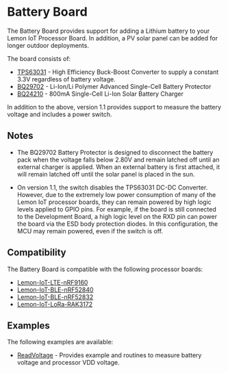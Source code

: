 # Battery Board

The Battery Board provides support for adding a Lithium battery to your Lemon IoT Processor Board. In addition, a PV solar panel can be added for longer outdoor deployments.

The board consists of:
* [TPS63031](https://www.ti.com/product/TPS63031) - High Efficiency Buck-Boost Converter to supply a constant 3.3V regardless of battery voltage.
* [BQ29702](https://www.ti.com/product/BQ2970) - Li-Ion/Li Polymer Advanced Single-Cell Battery Protector
* [BQ24210](https://www.ti.com/product/BQ24210) - 800mA Single-Cell Li-Ion Solar Battery Charger

In addition to the above, version 1.1 provides support to measure the battery voltage and includes a power switch.

## Notes

* The BQ29702 Battery Protector is designed to disconnect the battery pack when the voltage falls below 2.80V and remain latched off until an external charger is applied. When an external battery is first attached, it will remain latched off until the solar panel is placed in the sun.

* On version 1.1, the switch disables the TPS63031 DC-DC Converter. However, due to the extremely low power consumption of many of the Lemon IoT processor boards, they can remain powered by high logic levels applied to GPIO pins. For example, if the board is still connected to the Development Board, a high logic level on the RXD pin can power the board via the ESD body protection diodes. In this configuration, the MCU may remain powered, even if the switch is off.

## Compatibility

The Battery Board is compatible with the following processor boards:
* [Lemon-IoT-LTE-nRF9160](https://github.com/aaron-mohtar-co/Lemon-IoT-LTE-nRF9160)
* [Lemon-IoT-BLE-nRF52840](https://github.com/aaron-mohtar-co/Lemon-IoT-BLE-nRF52840)
* [Lemon-IoT-BLE-nRF52832](https://github.com/aaron-mohtar-co/Lemon-IoT-BLE-nRF52832)
* [Lemon-IoT-LoRa-RAK3172](https://github.com/aaron-mohtar-co/Lemon-IoT-LoRa-RAK3172)
  
## Examples

The following examples are available:

* [ReadVoltage](https://github.com/aaron-mohtar-co/Lemon-IoT-Accessories/tree/main/Battery-Board/Examples/ReadVoltage) - Provides example and routines to measure battery voltage and processor VDD voltage.
